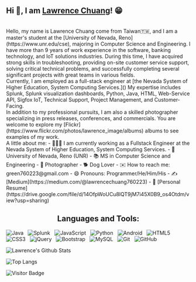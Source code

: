 
## Hi 👋, I am [Lawrence Chuang](https://www.linkedin.com/in/lawrence-chuang/)! 😁 
<!-- <h2 align="center">Hi 👋, I am [Lawrence Chuang](https://www.linkedin.com/in/lawrence-chuang/)! 😁 </h2> -->
</br>
Hello, my name is Lawrence Chuang come from Taiwan🇹🇼, and I am a master's student at the [University of Nevada, Reno](https://www.unr.edu/cse), majoring in Computer Science and Engineering. I have more than 9 years of work experience in the software, banking technology, and IoT solutions industries. During this time, I have acquired strong skills in troubleshooting, providing on-site customer service support, solving critical technical problems, and successfully completing several significant projects with great teams in various fields. 
</br>
Currently, I am employed as a full-stack engineer at [the Nevada System of Higher Education, System Computing Services.]() My expertise includes Splunk, Splunk visualization dashboards, Python, Java, HTML, Web-Service API, Sigfox IoT, Technical Support, Project Management, and Customer-Facing. 
</br>
In addition to my professional pursuits, I am also a skilled photographer specializing in press releases, conferences, and commercials. You are welcome to explore my [Flickr](https://www.flickr.com/photos/lawrence_image/albums) albums to see examples of my work.
</br>
A little about me:
- 👨🏻‍💻 I am currently working as a Fullstack Engineer at the Nevada System of Higher Education, System Computing Services.
- 🏫 University of Nevada, Reno (UNR)
- 📚 MS in Computer Science and Engineering
- 📸 Photographer
- 🐕 Dog Lover
- ✉️ How to reach me: green760223@gmail.com
- 😄 Pronouns: Programmer/He/Him/His
- ✍️ [Medium](https://medium.com/@lawrencechuang760223)
- 📄 [Personal Resume](https://drive.google.com/file/d/14OfpWoUCu8lQT9jM7i45X0B9_os4Otdm/view?usp=sharing)

<h2 align="center">Languages and Tools:</h2>
<!-- **Languages and Tools:**  -->

![Java](https://img.shields.io/badge/-Java-black?logo=java&style=social)&nbsp;&nbsp;
![Splunk](https://img.shields.io/badge/-Splunk-black?logo=splunk&style=social)&nbsp;&nbsp;
![JavaScript](https://img.shields.io/badge/-JavaScript-black?logo=javascript&style=social)&nbsp;&nbsp;
![Python](https://img.shields.io/badge/-Python-black?logo=Python&style=social)&nbsp;&nbsp;
![Android](https://img.shields.io/badge/-Android-black?logo=android&style=social)&nbsp;&nbsp;
![HTML5](https://img.shields.io/badge/-HTML5-black?logo=html5&style=social)&nbsp;&nbsp;
![CSS3](https://img.shields.io/badge/-CSS3-black?logo=css3&style=social)&nbsp;&nbsp;
![jQuery](https://img.shields.io/badge/-jQuery-black?logo=jquery&style=social)&nbsp;&nbsp;
![Bootstrap](https://img.shields.io/badge/-Bootstrap-black?logo=bootstrap&style=social)&nbsp;&nbsp;
![MySQL](https://img.shields.io/badge/-MySQL-black?logo=mysql&style=social)&nbsp;&nbsp;
![Git](https://img.shields.io/badge/-Git-black?logo=git&style=social)&nbsp;&nbsp;
![GitHub](https://img.shields.io/badge/-GitHub-black?logo=github&style=social)&nbsp;&nbsp;

![Lawrence's Github Stats](https://github-readme-stats.vercel.app/api?username=green760223&show_icons=true&theme=tokyonight)

![Top Langs](https://github-readme-stats.vercel.app/api/top-langs/?username=green760223&layout=compact&theme=tokyonight)

![Visitor Badge](https://visitor-badge.laobi.icu/badge?page_id=green760223)
